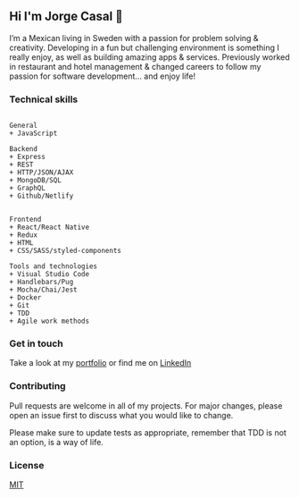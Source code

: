 ## Hi I'm Jorge Casal 👋

I’m a Mexican living in Sweden with a passion for problem solving & creativity. Developing in a fun but challenging environment is something I really enjoy, as well as building amazing apps & services. Previously worked in restaurant and hotel management & changed careers to follow my passion for software development… and enjoy life!

### Technical skills

```

General
+ JavaScript

Backend
+ Express
+ REST
+ HTTP/JSON/AJAX
+ MongoDB/SQL
+ GraphQL
+ Github/Netlify


Frontend
+ React/React Native
+ Redux
+ HTML
+ CSS/SASS/styled-components

Tools and technologies
+ Visual Studio Code
+ Handlebars/Pug
+ Mocha/Chai/Jest
+ Docker
+ Git
+ TDD
+ Agile work methods

```

### Get in touch

Take a look at my [portfolio](jorgecasal.github.io) or find me on [LinkedIn](https://www.linkedin.com/in/casaljorge/)


### Contributing
Pull requests are welcome in all of my projects. For major changes, please open an issue first to discuss what you would like to change.

Please make sure to update tests as appropriate, remember that TDD is not an option, is a way of life.

### License
[MIT](https://choosealicense.com/licenses/mit/)
